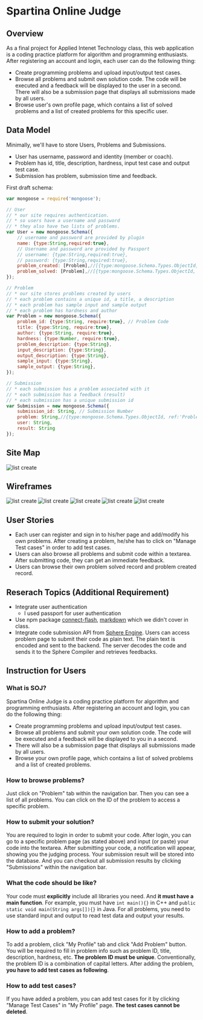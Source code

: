 
# Spartina Online Judge

## Overview
As a final project for Applied Intenet Technology class, this web application is a coding practice platform for algorithm and programming enthusiasts. After registering an account and login, each user can do the following thing: 

* Create programming problems and upload input/output test cases. 
* Browse all problems and submit own solution code. The code will be executed and a feedback will be displayed to the user in a second. There will also be a submission page that displays all submissions made by all users.
* Browse user's own profile page, which contains a list of solved problems and a list of created problems for this specific user.

## Data Model

Minimally, we'll have to store Users, Problems and Submissions.

* User has username, password and identity (member or coach).
* Problem has id, title, description, hardness, input test case and output test case.
* Submission has problem, submission time and feedback.

First draft schema:

```javascript
var mongoose = require('mongoose');

// User
// * our site requires authentication.
// * so users have a username and password
// * they also have two lists of problems.
var User = new mongoose.Schema({
	// username and password are provided by plugin
	name: {type:String,required:true},
	// Username and password are provided by Passport
	// username: {type:String,required:true},
	// password: {type:String,required:true},
	problem_created: [Problem],//[{type:mongoose.Schema.Types.ObjectId, ref:'Problem'}],
	problem_solved: [Problem],//[{type:mongoose.Schema.Types.ObjectId, ref:'Problem'}]
});

// Problem
// * our site stores problems created by users
// * each problem contains a unique id, a title, a description
// * each problem has sample input and sample output
// * each problem has hardness and author
var Problem = new mongoose.Schema({
	problem_id: {type:String, require:true}, // Problem Code
	title: {type:String, require:true},
	author: {type:String, require:true},
	hardness: {type:Number, require:true},
	problem_description: {type:String},
	input_description: {type:String},
	output_description: {type:String},
	sample_input: {type:String},
	sample_output: {type:String},
});

// Submission
// * each submission has a problem associated with it
// * each submission has a feedback (result)
// * each submission has a unique submission id
var Submission = new mongoose.Schema({
	submission_id: String, // Submission Number
	problem: String,//{type:mongoose.Schema.Types.ObjectId, ref:'Problem'},
	user: String,
	result: String
});
```
## Site Map
![list create](documentation/p3.png)
## Wireframes
![list create](documentation/sub.png)
![list create](documentation/pro.png)
![list create](documentation/sig.png)
![list create](documentation/mem.png)
![list create](documentation/coa.png)

## User Stories
* Each user can register and sign in to his/her page and add/modify his own problems. After creating a problem, he/she has to click on "Manage Test cases" in order to add test cases.
* Users can also browse all problems and submit code within a textarea. After submitting code, they can get an immediate feedback.
* Users can browse their own problem solved record and problem created record. 

## Reserach Topics (Additional Requirement)
* Integrate user authentication
    * I used passport for user authentication
* Use npm package [connect-flash](https://www.npmjs.com/package/connect-flash),
[markdown](https://github.com/evilstreak/markdown-js) which we didn't cover in class. 
* Integrate code submission API from [Sphere Engine](http://sphere-engine.com/). Users can access problem page to submit their code as plain text. The plain text is encoded and sent to the backend. The server decodes the code and sends it to the Sphere Compiler and retrieves feedbacks.


## Instruction for Users
### What is SOJ?
Spartina Online Judge is a coding practice platform for algorithm and programming enthusiasts. After registering an account and login, you can do the following thing:

* Create programming problems and upload input/output test cases.
* Browse all problems and submit your own solution code. The code will be executed and a feedback will be displayed to you in a second. 
* There will also be a submission page that displays all submissions made by all users.
* Browse your own profile page, which contains a list of solved problems and a list of created problems.

### How to browse problems?
Just click on "Problem" tab within the navigation bar. Then you can see a list of all problems. You can click on the ID of the problem to access a specific problem.

### How to submit your solution?
You are required to login in order to submit your code. After login, you can go to a specific problem page (as stated above) and input (or paste) your code into the textarea. After submitting your code, a notification will appear, showing you the judging process. Your submission result will be stored into the database. And you can checkout all submission results by clicking "Submissions" within the navigation bar.

### What the code should be like?
Your code must **explicitly** include all libraries you need. And **it must have a main function**. For example, you must have ``int main(){}`` in C++ and ``public static void main(String args[]){}`` in Java. For all problems, you need to use standard input and output to read test data and output your results.

### How to add a problem?
To add a problem, click "My Profile" tab and click "Add Problem" button. You will be required to fill in problem info such as problem ID, title, description, hardness, etc. **The problem ID must be unique**. Conventionally, the problem ID is a combination of capital letters. After adding the problem, **you have to add test cases as following**.

### How to add test cases?
If you have added a problem, you can add test cases for it by clicking "Manage Test Cases" in "My Profile" page. **The test cases cannot be deleted**.
